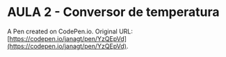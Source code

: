 # AULA 2 - Conversor de temperatura

A Pen created on CodePen.io. Original URL: [https://codepen.io/janagt/pen/YzQEpVd](https://codepen.io/janagt/pen/YzQEpVd).


